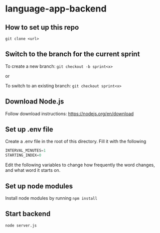 # language-app-backend

## How to set up this repo

`git clone <url>`

## Switch to the branch for the current sprint
To create a new branch:
`git checkout -b sprint<x>`

or 

To switch to an existing branch:
`git checkout sprint<x>`

## Download Node.js
Follow download instructions: https://nodejs.org/en/download

## Set up .env file
Create a .env file in the root of this directory. Fill it with the following
```javascript
INTERVAL_MINUTES=1
STARTING_INDEX=0
```

Edit the following variables to change how frequently the word changes, and what word it starts on.

## Set up node modules
Install node modules by running
`npm install`

## Start backend
`node server.js`

